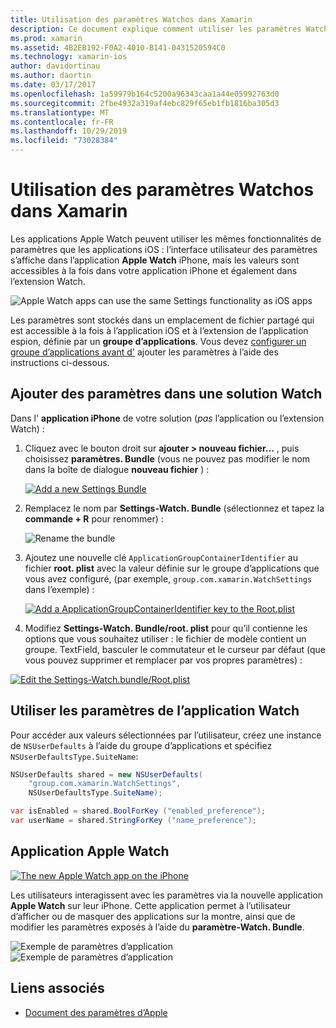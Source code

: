 ```yaml
---
title: Utilisation des paramètres Watchos dans Xamarin
description: Ce document explique comment utiliser les paramètres Watchos dans Xamarin. Il aborde l’ajout de paramètres à une solution d’application Watch, l’utilisation de ces paramètres dans l’application et l’application Apple Watch sur l’iPhone.
ms.prod: xamarin
ms.assetid: 4B2EB192-F0A2-4010-B141-0431520594C0
ms.technology: xamarin-ios
author: davidortinau
ms.author: daortin
ms.date: 03/17/2017
ms.openlocfilehash: 1a59979b164c5200a96343caa1a44e05992763d0
ms.sourcegitcommit: 2fbe4932a319af4ebc829f65eb1fb1816ba305d3
ms.translationtype: MT
ms.contentlocale: fr-FR
ms.lasthandoff: 10/29/2019
ms.locfileid: "73028384"
---
```

# <a name="working-with-watchos-settings-in-xamarin"></a>Utilisation des paramètres Watchos dans Xamarin

Les applications Apple Watch peuvent utiliser les mêmes fonctionnalités de paramètres que les applications iOS : l’interface utilisateur des paramètres s’affiche dans l’application **Apple Watch** iPhone, mais les valeurs sont accessibles à la fois dans votre application iPhone et également dans l’extension Watch.

![](settings-images/intro.png "Apple Watch apps can use the same Settings functionality as iOS apps")

Les paramètres sont stockés dans un emplacement de fichier partagé qui est accessible à la fois à l’application iOS et à l’extension de l’application espion, définie par un **groupe d’applications**. Vous devez [configurer un groupe d’applications avant d'](~/ios/watchos/app-fundamentals/app-groups.md) ajouter les paramètres à l’aide des instructions ci-dessous.

## <a name="add-settings-in-a-watch-solution"></a>Ajouter des paramètres dans une solution Watch

Dans l' **application iPhone** de votre solution (*pas* l’application ou l’extension Watch) :

1. Cliquez avec le bouton droit sur **ajouter > nouveau fichier...** , puis choisissez **paramètres. Bundle** (vous ne pouvez pas modifier le nom dans la boîte de dialogue **nouveau fichier** ) :

   [![](settings-images/settings-add-sml.png "Add a new Settings Bundle")](settings-images/settings-add.png#lightbox)

2. Remplacez le nom par **Settings-Watch. Bundle** (sélectionnez et tapez la **commande + R** pour renommer) :

   ![](settings-images/settings-rename.png "Rename the bundle")

3. Ajoutez une nouvelle clé `ApplicationGroupContainerIdentifier` au fichier **root. plist** avec la valeur définie sur le groupe d’applications que vous avez configuré, (par exemple, `group.com.xamarin.WatchSettings` dans l’exemple) :

   [![](settings-images/settings-appgroup-sml.png "Add a ApplicationGroupContainerIdentifier key to the Root.plist")](settings-images/settings-appgroup.png#lightbox)

4. Modifiez **Settings-Watch. Bundle/root. plist** pour qu’il contienne les options que vous souhaitez utiliser : le fichier de modèle contient un groupe.
  TextField, basculer le commutateur et le curseur par défaut (que vous pouvez supprimer et remplacer par vos propres paramètres) :

  [![](settings-images/rootplist-sml.png "Edit the Settings-Watch.bundle/Root.plist")](settings-images/rootplist.png#lightbox)

## <a name="use-settings-in-the-watch-app"></a>Utiliser les paramètres de l’application Watch

Pour accéder aux valeurs sélectionnées par l’utilisateur, créez une instance de `NSUserDefaults` à l’aide du groupe d’applications et spécifiez `NSUserDefaultsType.SuiteName`:

```csharp
NSUserDefaults shared = new NSUserDefaults(
    "group.com.xamarin.WatchSettings",
    NSUserDefaultsType.SuiteName);

var isEnabled = shared.BoolForKey ("enabled_preference");
var userName = shared.StringForKey ("name_preference");
```

## <a name="apple-watch-app"></a>Application Apple Watch

[![](settings-images/settings-app-sml.png "The new Apple Watch app on the iPhone")](settings-images/settings-app.png#lightbox)

Les utilisateurs interagissent avec les paramètres via la nouvelle application **Apple Watch** sur leur iPhone. Cette application permet à l’utilisateur d’afficher ou de masquer des applications sur la montre, ainsi que de modifier les paramètres exposés à l’aide du **paramètre-Watch. Bundle**.

![](settings-images/applewatch-1.png "Exemple de paramètres d’application") ![](settings-images/applewatch-2.png "Exemple de paramètres d’application")

## <a name="related-links"></a>Liens associés

- [Document des paramètres d’Apple](https://developer.apple.com/library/prerelease/ios/documentation/General/Conceptual/WatchKitProgrammingGuide/Settings.html#//apple_ref/doc/uid/TP40014969-CH22-SW1)
